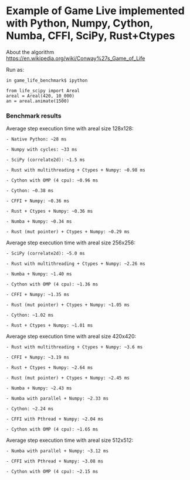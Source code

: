 # Example of Game Live implemented with Python, Numpy, Cython, Numba, CFFI, SciPy, Rust+Ctypes

About the algorithm https://en.wikipedia.org/wiki/Conway%27s_Game_of_Life

Run as:

```
in game_life_benchmark$ ipython

from life_scipy import Areal
areal = Areal(420, 10_000)
an = areal.animate(1500)
```

### Benchmark results

Average step execution time with areal size 128x128:

```
- Native Python: ~28 ms

- Numpy with cycles: ~33 ms

- SciPy (correlate2d): ~1.5 ms

- Rust with multithreading + Ctypes + Numpy: ~0.98 ms

- Cython with OMP (4 cpu): ~0.96 ms

- Cython: ~0.38 ms

- CFFI + Numpy: ~0.36 ms

- Rust + Ctypes + Numpy: ~0.36 ms

- Numba + Numpy: ~0.34 ms

- Rust (mut pointer) + Ctypes + Numpy: ~0.29 ms
```

Average step execution time with areal size 256x256:

```
- SciPy (correlate2d): ~5.0 ms

- Rust with multithreading + Ctypes + Numpy: ~2.26 ms

- Numba + Numpy: ~1.40 ms

- Cython with OMP (4 cpu): ~1.36 ms

- CFFI + Numpy: ~1.35 ms

- Rust (mut pointer) + Ctypes + Numpy: ~1.05 ms

- Cython: ~1.02 ms

- Rust + Ctypes + Numpy: ~1.01 ms
```

Average step execution time with areal size 420x420:

```
- Rust with multithreading + Ctypes + Numpy: ~3.6 ms

- CFFI + Numpy: ~3.19 ms

- Rust + Ctypes + Numpy: ~2.64 ms

- Rust (mut pointer) + Ctypes + Numpy: ~2.45 ms

- Numba + Numpy: ~2.43 ms

- Numba with parallel + Numpy: ~2.33 ms

- Cython: ~2.24 ms

- CFFI with Pthread + Numpy: ~2.04 ms

- Cython with OMP (4 cpu): ~1.65 ms
```

Average step execution time with areal size 512x512:

```
- Numba with parallel + Numpy: ~3.12 ms

- CFFI with Pthread + Numpy: ~3.08 ms

- Cython with OMP (4 cpu): ~2.15 ms
```
